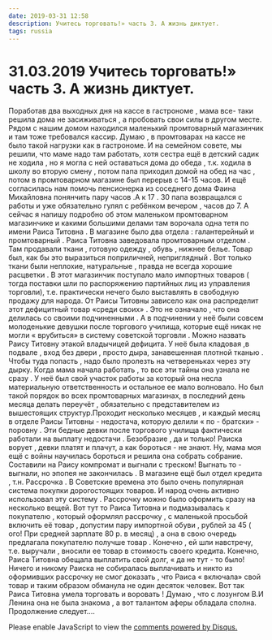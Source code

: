 ```yaml
---
date: 2019-03-31 12:58
description: Учитесь торговать!» часть 3. А жизнь диктует.
tags: russia
---
```

# 31.03.2019 Учитесь торговать!» часть 3. А жизнь диктует.

Поработав два выходных дня на кассе в гастрономе , мама все- таки решила дома не засиживаться , а пробовать свои силы в другом месте. Рядом с нашим домом  находился маленький промтоварный магазинчик  и там тоже требовался кассир. Думаю , в промтоварах на кассе не было такой нагрузки как в гастрономе. И на семейном совете, мы решили, что маме надо там работать, хотя сестра ещё в детский садик не ходила , но я могла  с ней оставаться дома до обеда , т.к. ходила в школу во вторую смену , потом папа приходил домой на обед на час , потом в промтоварном магазине был перерыв с 14-15 часов.  И ещё согласилась нам помочь пенсионерка из соседнего дома  Фаина Михайловна понянчить пару часов .А к 17 . 30 папа возвращался с работы и уже  обязательно гулял с ребёнком вечером , часов до 7.   А сейчас я напишу подробно об этом маленьком промтоварном магазинчике и какими большими делами там ворочала одна тетя по имени Раиса Титовна .    В магазине было два отдела : галантерейный  и промтоварный . Раиса Титовна заведовала промтоварным отделом . Там продавали ткани , готовую одежду , обувь , нижнее белье. Товар был, как бы это выразиться поприличней, неприглядный . Вот только ткани были неплохие, натуральные , правда не всегда хорошие расцветки . В этот магазинчик  поступало мало импортных товаров  ( тогда поставки шли по распоряжению партийных лиц из управления торговли), т.е. практически  нечего было выставлять в свободную продажу для народа. От Раисы Титовны зависело как она распределит этот дефицитный товар «среди своих» . Это не означало , что она делилась со своими подчиненными . А в подчинении у неё были совсем молоденькие девушки после торгового училища, которые ещё никак не могли « врубиться» в систему советской торговли . Можно назвать Раису Титовну этакой владычицей дефицита. У неё была кладовая ,в подвале ,  вход без двери , просто дыра, занавешенная плотной тканью . Чтобы туда попасть , надо было пролезть на четвереньках через эту дырку. Когда мама начала работать , то все эти тайны она узнала не сразу . У неё был свой участок работы за который она несла материальную ответственность  и остальное ее мало волновало. Но был такой порядок во всех промтоварных магазинах,  в последний день месяца делать переучёт , обязательно с представителем из вышестоящих структур.Проходит несколько месяцев , и каждый месяц в отделе Раисы Титовны - недостача, которую делили « по - братски» - поровну . Эти бедные девки после торгового училища фактически работали на выплату недостачи . Безобразие , да и только!   Раиска ворует , девки платят и плачут, а как бороться - не знают. Ну, мама моя ещё с войны научилась бороться и решила она собрать собрание. Составили на Раису компромат  и выгнали с треском! Выгнать то - выгнали, но эпопея не закончилась . В магазине ещё был отдел кредита , т.н. Рассрочка . В Советские времена это было очень популярная система покупки дорогостоящих товаров. И народ очень активно использовал эту систему . Рассрочку можно было оформить сразу на несколько вещей. Вот тут то Раиса Титовна  и подмазывалась к покупателю , который оформлял рассрочку , с маленькой просьбой включить её товар , допустим пару импортной обуви , рублей за 45  ( ого! При средней зарплате 80 р. в месяц) , а она в свою очередь предлагала покупателю получше  товар . Конечно , ей шли навстречу, т.е. выручали , вносили ее товар в стоимость своего кредита. Конечно, Раиса Титовна обещала выплатить свой долг, « да не тут - то было!  Ничего и никому Раиска не собиралась выплачивать  и  никто из оформивших рассрочку не смог доказать , что Раиса « включала» свой товар  и таким образом обманула не один десяток человек.  Вот так Раиса Титовна умела торговать и воровать ! Думаю , что с лозунгом В.И Ленина она не была знакома , а вот талантом аферы обладала сполна.      Продолжение следует....


<div id="disqus_thread"></div>
<script>
    /**
    *  RECOMMENDED CONFIGURATION VARIABLES: EDIT AND UNCOMMENT THE SECTION BELOW TO INSERT DYNAMIC VALUES FROM YOUR PLATFORM OR CMS.
    *  LEARN WHY DEFINING THESE VARIABLES IS IMPORTANT: https://disqus.com/admin/universalcode/#configuration-variables    */
    /*
    var disqus_config = function () {
    this.page.url = PAGE_URL;  // Replace PAGE_URL with your page's canonical URL variable
    this.page.identifier = PAGE_IDENTIFIER; // Replace PAGE_IDENTIFIER with your page's unique identifier variable
    };
    */
    (function() { // DON'T EDIT BELOW THIS LINE
    var d = document, s = d.createElement('script');
    s.src = 'https://irina-blog-1.disqus.com/embed.js';
    s.setAttribute('data-timestamp', +new Date());
    (d.head || d.body).appendChild(s);
    })();
</script>
<noscript>Please enable JavaScript to view the <a href="https://disqus.com/?ref_noscript">comments powered by Disqus.</a></noscript>

